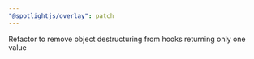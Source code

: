 ```yaml
---
"@spotlightjs/overlay": patch
---
```


Refactor to remove object destructuring from hooks returning only one value
